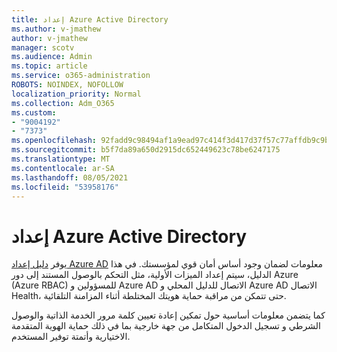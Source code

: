 ```yaml
---
title: إعداد Azure Active Directory
ms.author: v-jmathew
author: v-jmathew
manager: scotv
ms.audience: Admin
ms.topic: article
ms.service: o365-administration
ROBOTS: NOINDEX, NOFOLLOW
localization_priority: Normal
ms.collection: Adm_O365
ms.custom:
- "9004192"
- "7373"
ms.openlocfilehash: 92fadd9c98494af1a9ead97c414f3d417d37f57c77affdb9c9b3568dff4b889d
ms.sourcegitcommit: b5f7da89a650d2915dc652449623c78be6247175
ms.translationtype: MT
ms.contentlocale: ar-SA
ms.lasthandoff: 08/05/2021
ms.locfileid: "53958176"
---
```

# <a name="set-up-azure-active-directory"></a>إعداد Azure Active Directory

يوفر [دليل إعداد Azure AD](https://go.microsoft.com/fwlink/?linkid=2134390) معلومات لضمان وجود أساس أمان قوي لمؤسستك. في هذا الدليل، سيتم إعداد الميزات الأولية، مثل التحكم بالوصول المستند إلى دور Azure (Azure RBAC) للمسؤولين و Azure AD الاتصال للدليل المحلي و Azure AD الاتصال Health، حتى تتمكن من مراقبة حماية هويتك المختلطة أثناء المزامنة التلقائية.

كما يتضمن معلومات أساسية حول تمكين إعادة تعيين كلمة مرور الخدمة الذاتية والوصول الشرطي و تسجيل الدخول المتكامل من جهة خارجية بما في ذلك حماية الهوية المتقدمة الاختيارية وأتمتة توفير المستخدم.
